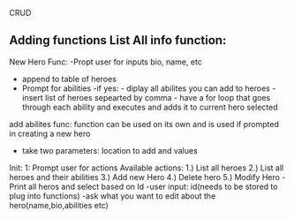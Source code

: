 CRUD

Adding functions 
List All info function:
- 






New Hero Func:
-Propt user for inputs bio, name, etc
- append to table of heroes
- Prompt for abilities 
    -if yes: 
        - diplay all abilites you can add to heroes
        - insert list of heroes sepearted by comma 
        - have a for loop that goes through each ability and executes and adds it to current hero selected 

add abilites func: function can be used on its own and is used if prompted in creating a new hero 
 - take two parameters: location to add and values





 Init:
 1: Prompt user for actions
    Available actions:
     1.) List all heroes
     2.) List all heroes and their abilities
     3.) Add new Hero
     4.) Delete hero 
     5.) Modify Hero 
        -Print all heros and select based on Id
        -user input: id(needs to be stored to plug into functions)
        -ask what you want to edit about the hero(name,bio,abilities etc)
        
        